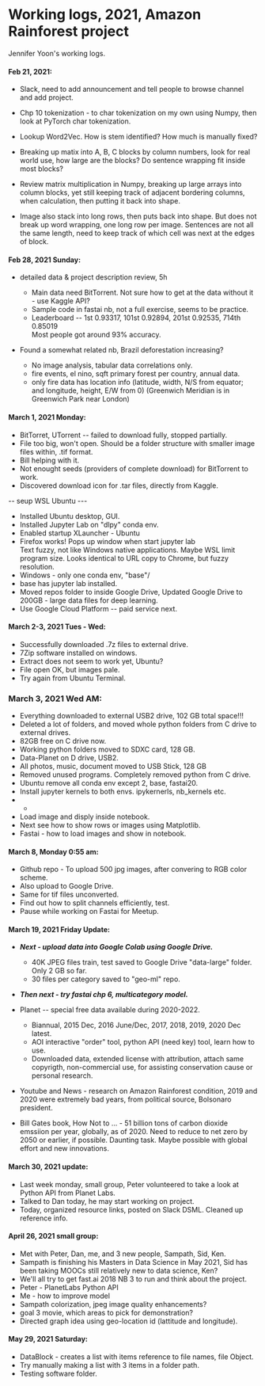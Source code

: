 # Working logs, 2021, Amazon Rainforest project 

Jennifer Yoon's working logs.  

#### Feb 21, 2021:  

  * Slack, need to add announcement and tell people to browse channel and add project.  

  * Chp 10 tokenization - to char tokenization on my own using Numpy, then look at PyTorch char tokenization.  
  * Lookup Word2Vec.  How is stem identified?  How much is manually fixed?  
  * Breaking up matix into A, B, C blocks by column numbers, look for real world use, how large are the blocks? Do sentence wrapping fit inside most blocks?  
  * Review matrix multiplication in Numpy, breaking up large arrays into column blocks, yet still keeping track of adjacent bordering columns, when calculation, then putting it back into shape.  
  * Image also stack into long rows, then puts back into shape.  But does not break up word wrapping, one long row per image. Sentences are not all the same length, need to keep track of which cell was next at the edges of block.  

#### Feb 28, 2021 Sunday:  

  * detailed data & project description review, 5h  
    - Main data need BitTorrent. Not sure how to get at the data without it      	 - use Kaggle API?  
    - Sample code in fastai nb, not a full exercise, seems to be practice.  
    - Leaderboard -- 1st 0.93317, 101st 0.92894, 201st 0.92535, 714th 0.85019  
      Most people got around 93% accuracy.   

  * Found a somewhat related nb, Brazil deforestation increasing?  
    - No image analysis, tabular data correlations only.  
    - fire events, el nino, sqft primary forest per country, annual data.  
    - only fire data has location info 
      (latitude, width, N/S from equator; and longitude, height, E/W from 0)
      (Greenwich Meridian is in Greenwich Park near London)

#### March 1, 2021 Monday:  

  * BitTorret, UTorrent -- failed to download fully, stopped partially.  
  * File too big, won't open.  Should be a folder structure with smaller image files within, .tif format. 
  * Bill helping with it.  
  * Not enought seeds (providers of complete download) for BitTorrent to work. 
  * Discovered download icon for .tar files, directly from Kaggle.  
  
  --  seup WSL Ubuntu ---  
  * Installed Ubuntu desktop, GUI.  
  * Installed Jupyter Lab on "dlpy" conda env.
  * Enabled startup XLauncher - Ubuntu 
  * Firefox works!  Pops up window when start jupyter lab  
    Text fuzzy, not like Windows native applications. Maybe WSL limit program size.  Looks identical to URL copy to Chrome, but fuzzy resolution.  
  * Windows - only one conda env, "base"/ 
  * base has jupyter lab installed.  
  * Moved repos folder to inside Google Drive, Updated Google Drive to 200GB - large data files for deep learning. 
  * Use Google Cloud Platform -- paid service next.  
  
#### March 2-3, 2021 Tues - Wed:  
 * Successfully downloaded .7z files to external drive.  
 * 7Zip software installed on windows.  
 * Extract does not seem to work yet, Ubuntu?  
 * File open OK, but images pale.  
 * Try again from Ubuntu Terminal.  

### March 3, 2021 Wed AM:  
 * Everything downloaded to external USB2 drive, 102 GB total space!!!  
 * Deleted a lot of folders, and moved whole python folders from C drive to external drives.  
 * 82GB free on C drive now.  
 * Working python folders moved to SDXC card, 128 GB.  
 * Data-Planet on D drive, USB2.  
 * All photos, music, document moved to USB Stick, 128 GB  
 * Removed unused programs.  Completely removed python from C drive.  
 * Ubuntu remove all conda env except 2, base, fastai20.  
 * Install jupyter kernels to both envs. ipykernerls, nb_kernels etc.  
 * -  
 * Load image and disply inside notebook.  
 * Next see how to show rows or images using Matplotlib.  
 * Fastai - how to load images and show in notebook. 

#### March 8, Monday 0:55 am:  
 * Github repo - To upload 500 jpg images, after convering to RGB color scheme.  
 * Also upload to Google Drive.  
 * Same for tif files unconverted.  
 * Find out how to split channels efficiently, test.  
 * Pause while working on Fastai for Meetup.  

#### March 19, 2021 Friday Update:  

 * ***Next - upload data into Google Colab using Google Drive.***    
   - 40K JPEG files train, test saved to Google Drive "data-large" folder.       Only 2 GB so far.  
   - 30 files per category saved to "geo-ml" repo.  
 * ***Then next - try fastai chp 6, multicategory model.***    
 * Planet -- special free data available during 2020-2022.  
   - Biannual, 2015 Dec, 2016 June/Dec, 2017, 2018, 2019, 2020 Dec latest. 
   - AOI interactive "order" tool, python API (need key) tool, learn how to use.  
   - Downloaded data, extended license with attribution, attach same copyrigth, non-commercial use, for assisting conservation cause or personal research.   
 * Youtube and News - research on Amazon Rainforest condition, 2019 and 2020 were extremely bad years, from political source, Bolsonaro president.  

 * Bill Gates book, How Not to ... - 51 billion tons of carbon dioxide emssiion per year, globally, as of 2020.  Need to reduce to net zero by 2050 or earlier, if possible.  Daunting task.  Maybe possible with global effort and new innovations.  

#### March 30, 2021 update:  
* Last week monday, small group, Peter volunteered to take a look at Python API from Planet Labs.  
* Talked to Dan today, he may start working on project.  
* Today, organized resource links, posted on Slack DSML. Cleaned up reference info.  


#### April 26, 2021 small group:  
 * Met with Peter, Dan, me, and 3 new people, Sampath, Sid, Ken.  
 * Sampath is finishing his Masters in Data Science in May 2021, Sid has been taking MOOCs still relatively new to data science, Ken?  
 * We'll all try to get fast.ai 2018 NB 3 to run and think about the project.  
 * Peter - PlanetLabs Python API
 * Me - how to improve model  
 * Sampath colorization, jpeg image quality enhancements?    
 * goal 3 movie, which areas to pick for demonstration?  
 * Directed graph idea using geo-location id (lattitude and longitude).  

#### May 29, 2021 Saturday:  
 * DataBlock - creates a list with items reference to file names, file Object.  
 * Try manually making a list with 3 items in a folder path.  
 * Testing software folder.  
 
